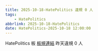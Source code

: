 ```yaml
---
title: 2025-10-18-HatePolitics 違規 0 人
tags:
    - HatePolitics
abbrlink: 2025-10-18-HatePolitics
date: HatePolitics-2025-10-18 12:00:00
---
```

HatePolitics 板 [板規連結](https://www.ptt.cc/bbs/HatePolitics/M.1617115262.A.D60.html)
昨天違規 0 人
